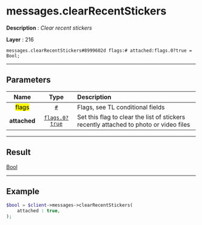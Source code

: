 # messages.clearRecentStickers

**Description** : *Clear recent stickers*

**Layer** : 216

```tl
messages.clearRecentStickers#8999602d flags:# attached:flags.0?true = Bool;
```

---

## Parameters

| Name | Type | Description |
| :---: | :---: | :--- |
| <mark>flags</mark> | [`#`](type/#) | Flags, see TL conditional fields |
| **attached** | [`flags.0?true`](type/true) | Set this flag to clear the list of stickers recently attached to photo or video files |

---

## Result

[Bool](type/Bool)

---

## Example

```php
$bool = $client->messages->clearRecentStickers(
	attached : true,
);
```